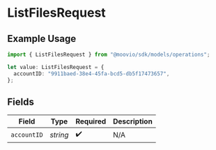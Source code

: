 # ListFilesRequest

## Example Usage

```typescript
import { ListFilesRequest } from "@moovio/sdk/models/operations";

let value: ListFilesRequest = {
  accountID: "9911baed-38e4-45fa-bcd5-db5f17473657",
};
```

## Fields

| Field              | Type               | Required           | Description        |
| ------------------ | ------------------ | ------------------ | ------------------ |
| `accountID`        | *string*           | :heavy_check_mark: | N/A                |